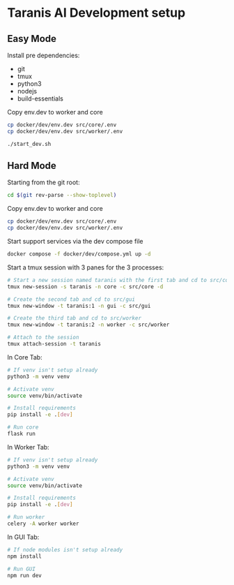 # Taranis AI Development setup


## Easy Mode

Install pre dependencies:
* git
* tmux
* python3
* nodejs
* build-essentials

Copy env.dev to worker and core

```bash
cp docker/dev/env.dev src/core/.env
cp docker/dev/env.dev src/worker/.env
```


```bash
./start_dev.sh
```

## Hard Mode


Starting from the git root:

```bash
cd $(git rev-parse --show-toplevel)
```

Copy env.dev to worker and core

```bash
cp docker/dev/env.dev src/core/.env
cp docker/dev/env.dev src/worker/.env
```

Start support services via the dev compose file

```bash
docker compose -f docker/dev/compose.yml up -d
```

Start a tmux session with 3 panes for the 3 processes:

```bash
# Start a new session named taranis with the first tab and cd to src/core
tmux new-session -s taranis -n core -c src/core -d

# Create the second tab and cd to src/gui
tmux new-window -t taranis:1 -n gui -c src/gui

# Create the third tab and cd to src/worker
tmux new-window -t taranis:2 -n worker -c src/worker

# Attach to the session
tmux attach-session -t taranis
```

In Core Tab:

```bash
# If venv isn't setup already
python3 -m venv venv

# Activate venv
source venv/bin/activate

# Install requirements
pip install -e .[dev]

# Run core
flask run
```


In Worker Tab:

```bash
# If venv isn't setup already
python3 -m venv venv

# Activate venv
source venv/bin/activate

# Install requirements
pip install -e .[dev]

# Run worker
celery -A worker worker
```

In GUI Tab:

```bash
# If node modules isn't setup already
npm install

# Run GUI
npm run dev
```
